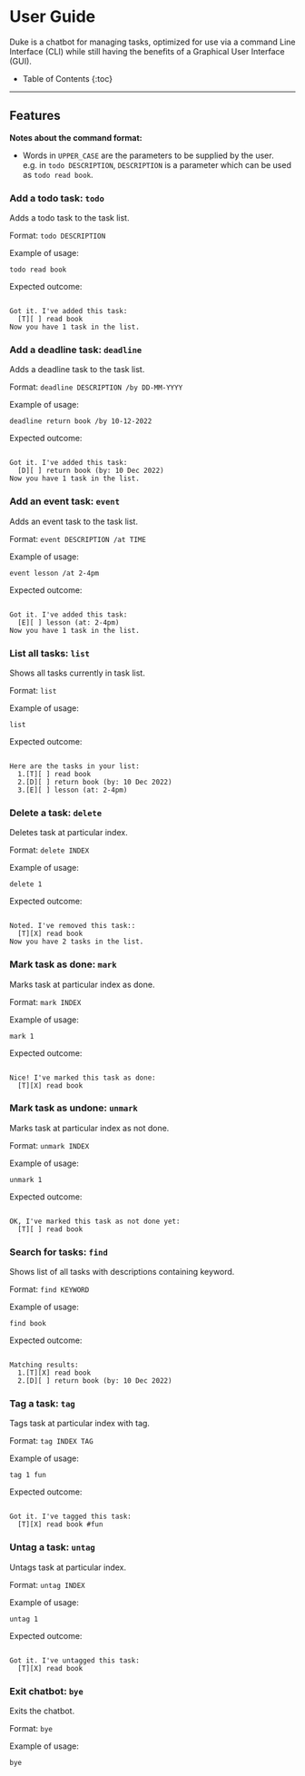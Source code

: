 # User Guide

Duke is a chatbot for managing tasks, optimized for use via a command Line Interface (CLI) while still having the benefits of a Graphical User Interface (GUI).

* Table of Contents
  {:toc}

--------------------------------------------------------------------------------------------------------------------

## Features

**Notes about the command format:**<br>

* Words in `UPPER_CASE` are the parameters to be supplied by the user.<br>
  e.g. in `todo DESCRIPTION`, `DESCRIPTION` is a parameter which can be used as `todo read book`.

### Add a todo task: `todo`

Adds a todo task to the task list.

Format: `todo DESCRIPTION`

Example of usage:

`todo read book`

Expected outcome:

```

Got it. I've added this task:
  [T][ ] read book
Now you have 1 task in the list.

```

### Add a deadline task: `deadline`

Adds a deadline task to the task list.

Format: `deadline DESCRIPTION /by DD-MM-YYYY`

Example of usage:

`deadline return book /by 10-12-2022`

Expected outcome:

```

Got it. I've added this task:
  [D][ ] return book (by: 10 Dec 2022)
Now you have 1 task in the list.

```

### Add an event task: `event`

Adds an event task to the task list.

Format: `event DESCRIPTION /at TIME`

Example of usage:

`event lesson /at 2-4pm`

Expected outcome:

```

Got it. I've added this task:
  [E][ ] lesson (at: 2-4pm)
Now you have 1 task in the list.

```

### List all tasks: `list`

Shows all tasks currently in task list.

Format: `list`

Example of usage:

`list`

Expected outcome:

```

Here are the tasks in your list:
  1.[T][ ] read book
  2.[D][ ] return book (by: 10 Dec 2022)
  3.[E][ ] lesson (at: 2-4pm)

```

### Delete a task: `delete`

Deletes task at particular index.

Format: `delete INDEX`

Example of usage:

`delete 1`

Expected outcome:

```

Noted. I've removed this task::
  [T][X] read book
Now you have 2 tasks in the list.

```

### Mark task as done: `mark`

Marks task at particular index as done.

Format: `mark INDEX`

Example of usage:

`mark 1`

Expected outcome:

```

Nice! I've marked this task as done:
  [T][X] read book

```

### Mark task as undone: `unmark`

Marks task at particular index as not done.

Format: `unmark INDEX`

Example of usage:

`unmark 1`

Expected outcome:

```

OK, I've marked this task as not done yet:
  [T][ ] read book

```

### Search for tasks: `find`

Shows list of all tasks with descriptions containing keyword.

Format: `find KEYWORD`

Example of usage:

`find book`

Expected outcome:

```

Matching results:
  1.[T][X] read book
  2.[D][ ] return book (by: 10 Dec 2022)

```

### Tag a task: `tag`

Tags task at particular index with tag.

Format: `tag INDEX TAG`

Example of usage:

`tag 1 fun`

Expected outcome:

```

Got it. I've tagged this task:
  [T][X] read book #fun

```

### Untag a task: `untag`

Untags task at particular index.

Format: `untag INDEX`

Example of usage:

`untag 1`

Expected outcome:

```

Got it. I've untagged this task:
  [T][X] read book

```

### Exit chatbot: `bye`

Exits the chatbot.

Format: `bye`

Example of usage:

`bye`

[//]: # (### Feature-ABC)

[//]: # ()
[//]: # (Description of the feature.)

[//]: # ()
[//]: # (### Feature-XYZ)

[//]: # ()
[//]: # (Description of the feature.)

[//]: # ()
[//]: # (## Usage)

[//]: # (### `Keyword` - Describe action)

[//]: # ()
[//]: # ()
[//]: # (Describe the action and its outcome.)

[//]: # ()
[//]: # ()
[//]: # (Example of usage: )

[//]: # ()
[//]: # ()
[//]: # (`keyword &#40;optional arguments&#41;`)

[//]: # ()
[//]: # ()
[//]: # (Expected outcome:)

[//]: # ()
[//]: # ()
[//]: # (Description of the outcome.)

[//]: # ()
[//]: # ()
[//]: # (```)

[//]: # ()
[//]: # (expected output)

[//]: # ()
[//]: # (```)
